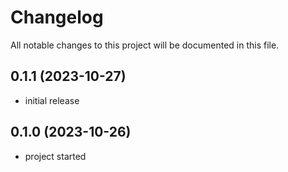 # Changelog

All notable changes to this project will be documented in this file.

## 0.1.1 (2023-10-27)

* initial release

## 0.1.0 (2023-10-26)

* project started
